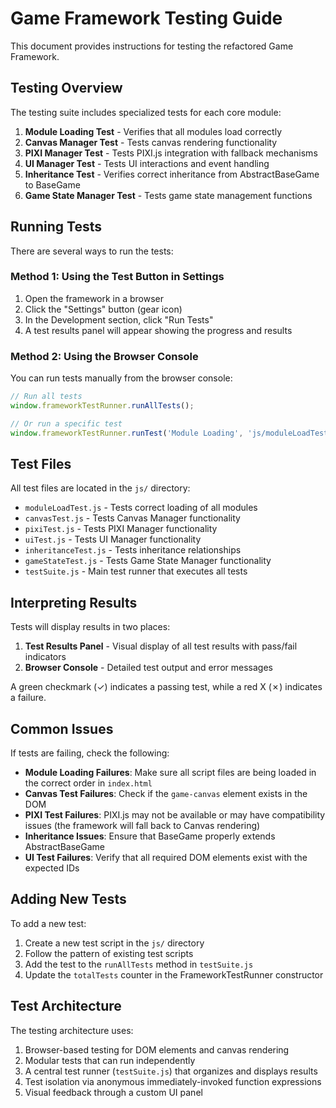 # Game Framework Testing Guide

This document provides instructions for testing the refactored Game Framework.

## Testing Overview

The testing suite includes specialized tests for each core module:

1. **Module Loading Test** - Verifies that all modules load correctly
2. **Canvas Manager Test** - Tests canvas rendering functionality
3. **PIXI Manager Test** - Tests PIXI.js integration with fallback mechanisms
4. **UI Manager Test** - Tests UI interactions and event handling
5. **Inheritance Test** - Verifies correct inheritance from AbstractBaseGame to BaseGame
6. **Game State Manager Test** - Tests game state management functions

## Running Tests

There are several ways to run the tests:

### Method 1: Using the Test Button in Settings

1. Open the framework in a browser
2. Click the "Settings" button (gear icon)
3. In the Development section, click "Run Tests"
4. A test results panel will appear showing the progress and results

### Method 2: Using the Browser Console

You can run tests manually from the browser console:

```javascript
// Run all tests
window.frameworkTestRunner.runAllTests();

// Or run a specific test
window.frameworkTestRunner.runTest('Module Loading', 'js/moduleLoadTest.js');
```

## Test Files

All test files are located in the `js/` directory:

- `moduleLoadTest.js` - Tests correct loading of all modules
- `canvasTest.js` - Tests Canvas Manager functionality
- `pixiTest.js` - Tests PIXI Manager functionality
- `uiTest.js` - Tests UI Manager functionality
- `inheritanceTest.js` - Tests inheritance relationships
- `gameStateTest.js` - Tests Game State Manager functionality
- `testSuite.js` - Main test runner that executes all tests

## Interpreting Results

Tests will display results in two places:

1. **Test Results Panel** - Visual display of all test results with pass/fail indicators
2. **Browser Console** - Detailed test output and error messages

A green checkmark (✓) indicates a passing test, while a red X (✗) indicates a failure.

## Common Issues

If tests are failing, check the following:

- **Module Loading Failures**: Make sure all script files are being loaded in the correct order in `index.html`
- **Canvas Test Failures**: Check if the `game-canvas` element exists in the DOM
- **PIXI Test Failures**: PIXI.js may not be available or may have compatibility issues (the framework will fall back to Canvas rendering)
- **Inheritance Issues**: Ensure that BaseGame properly extends AbstractBaseGame
- **UI Test Failures**: Verify that all required DOM elements exist with the expected IDs

## Adding New Tests

To add a new test:

1. Create a new test script in the `js/` directory
2. Follow the pattern of existing test scripts
3. Add the test to the `runAllTests` method in `testSuite.js`
4. Update the `totalTests` counter in the FrameworkTestRunner constructor

## Test Architecture

The testing architecture uses:

1. Browser-based testing for DOM elements and canvas rendering
2. Modular tests that can run independently
3. A central test runner (`testSuite.js`) that organizes and displays results
4. Test isolation via anonymous immediately-invoked function expressions
5. Visual feedback through a custom UI panel